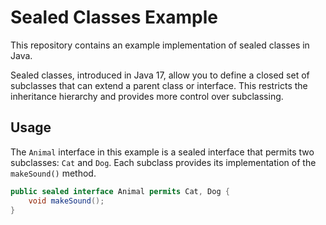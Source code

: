 # Sealed Classes Example

This repository contains an example implementation of sealed classes in Java.

Sealed classes, introduced in Java 17, allow you to define a closed set of subclasses that can extend a parent class or interface. This restricts the inheritance hierarchy and provides more control over subclassing.

## Usage

The `Animal` interface in this example is a sealed interface that permits two subclasses: `Cat` and `Dog`. Each subclass provides its implementation of the `makeSound()` method.

```java
public sealed interface Animal permits Cat, Dog {
    void makeSound();
}
